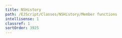 ```yaml
---
title: NSHistory
path: /EJScript/Classes/NSHistory/Member functions
intellisense: 1
classref: 1
sortOrder: 3925
---
```





